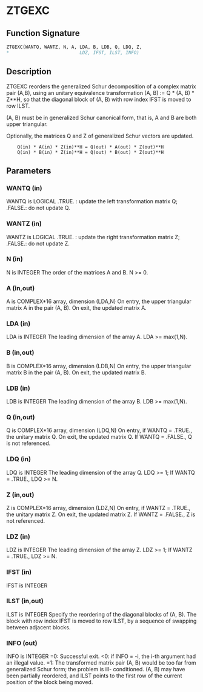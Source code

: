 # ZTGEXC

## Function Signature

```fortran
ZTGEXC(WANTQ, WANTZ, N, A, LDA, B, LDB, Q, LDQ, Z,
*                          LDZ, IFST, ILST, INFO)
```

## Description


 ZTGEXC reorders the generalized Schur decomposition of a complex
 matrix pair (A,B), using an unitary equivalence transformation
 (A, B) := Q * (A, B) * Z**H, so that the diagonal block of (A, B) with
 row index IFST is moved to row ILST.

 (A, B) must be in generalized Schur canonical form, that is, A and
 B are both upper triangular.

 Optionally, the matrices Q and Z of generalized Schur vectors are
 updated.

        Q(in) * A(in) * Z(in)**H = Q(out) * A(out) * Z(out)**H
        Q(in) * B(in) * Z(in)**H = Q(out) * B(out) * Z(out)**H

## Parameters

### WANTQ (in)

WANTQ is LOGICAL .TRUE. : update the left transformation matrix Q; .FALSE.: do not update Q.

### WANTZ (in)

WANTZ is LOGICAL .TRUE. : update the right transformation matrix Z; .FALSE.: do not update Z.

### N (in)

N is INTEGER The order of the matrices A and B. N >= 0.

### A (in,out)

A is COMPLEX*16 array, dimension (LDA,N) On entry, the upper triangular matrix A in the pair (A, B). On exit, the updated matrix A.

### LDA (in)

LDA is INTEGER The leading dimension of the array A. LDA >= max(1,N).

### B (in,out)

B is COMPLEX*16 array, dimension (LDB,N) On entry, the upper triangular matrix B in the pair (A, B). On exit, the updated matrix B.

### LDB (in)

LDB is INTEGER The leading dimension of the array B. LDB >= max(1,N).

### Q (in,out)

Q is COMPLEX*16 array, dimension (LDQ,N) On entry, if WANTQ = .TRUE., the unitary matrix Q. On exit, the updated matrix Q. If WANTQ = .FALSE., Q is not referenced.

### LDQ (in)

LDQ is INTEGER The leading dimension of the array Q. LDQ >= 1; If WANTQ = .TRUE., LDQ >= N.

### Z (in,out)

Z is COMPLEX*16 array, dimension (LDZ,N) On entry, if WANTZ = .TRUE., the unitary matrix Z. On exit, the updated matrix Z. If WANTZ = .FALSE., Z is not referenced.

### LDZ (in)

LDZ is INTEGER The leading dimension of the array Z. LDZ >= 1; If WANTZ = .TRUE., LDZ >= N.

### IFST (in)

IFST is INTEGER

### ILST (in,out)

ILST is INTEGER Specify the reordering of the diagonal blocks of (A, B). The block with row index IFST is moved to row ILST, by a sequence of swapping between adjacent blocks.

### INFO (out)

INFO is INTEGER =0: Successful exit. <0: if INFO = -i, the i-th argument had an illegal value. =1: The transformed matrix pair (A, B) would be too far from generalized Schur form; the problem is ill- conditioned. (A, B) may have been partially reordered, and ILST points to the first row of the current position of the block being moved.

